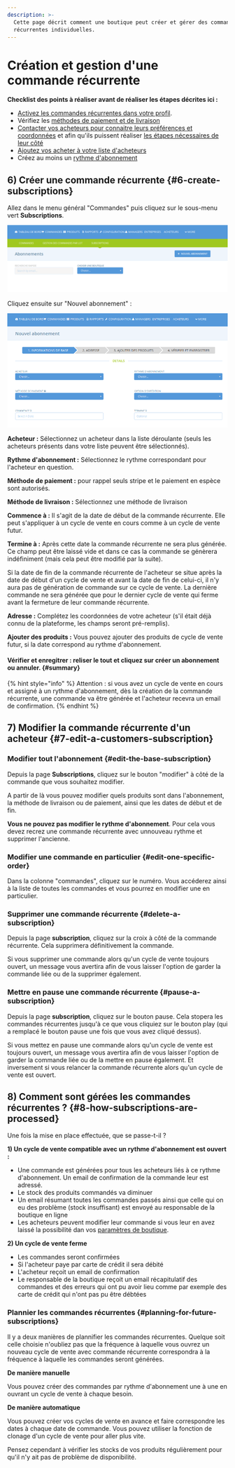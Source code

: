 ```yaml
---
description: >-
  Cette page décrit comment une boutique peut créer et gérer des commandes
  récurrentes individuelles.
---
```


# Création et gestion d'une commande récurrente

**Checklist des points à réaliser avant de réaliser les étapes décrites ici :**

* [Activez les commandes récurrentes dans votre profil](configuration.md#1-enable-subscriptions).​
* Vérifiez les [méthodes de paiement et de livraison](configuration.md#2-make-sure-you-have-shipping-and-payment-methods-setup)​
* [Contacter vos acheteurs pour connaitre leurs préférences et coordonnées](configuration.md#3-gather-information-from-your-customers) et afin qu'ils puissent réaliser [les étapes nécessaires de leur côté​](pour-lacheteur.md)
* [Ajoutez vos acheter à votre liste d'acheteurs](configuration.md#4-add-your-subscribers-to-your-customer-list)
* Créez au moins un [rythme d'abonnement​](configuration.md#create-a-schedule)

## 6\) Créer une commande récurrente {#6-create-subscriptions}

Allez dans le menu général "Commandes" puis cliquez sur le sous-menu vert **Subscriptions**.

![](../../.gitbook/assets/image%20%2818%29.png)

Cliquez ensuite sur "Nouvel abonnement" :

![](../../.gitbook/assets/image%20%2891%29.png)

**Acheteur :** Sélectionnez un acheteur dans la liste déroulante \(seuls les acheteurs présents dans votre liste peuvent être sélectionnés\).

**Rythme d'abonnement :** Sélectionnez le rythme correspondant pour l'acheteur en question.

**Méthode de paiement :** pour rappel seuls stripe et le paiement en espèce sont autorisés.

**Méthode de livraison :** Sélectionnez une méthode de livraison

**Commence à :** Il s'agit de la date de début de la commande récurrente. Elle peut s'appliquer à un cycle de vente en cours comme à un cycle de vente futur.

**Termine à :** Après cette date la commande récurrente ne sera plus générée. Ce champ peut être laissé vide et dans ce cas la commande se génèrera indéfiniment \(mais cela peut être modifié par la suite\).

Si la date de fin de la commande récurrente de l'acheteur se situe après la date de début d'un cycle de vente et avant la date de fin de celui-ci, il n'y aura pas de génération de commande sur ce cycle de vente. La dernière commande ne sera générée que pour le dernier cycle de vente qui ferme avant la fermeture de leur commande récurrente.

**Adresse :** Complétez les coordonnées de votre acheteur \(s'il était déjà connu de la plateforme, les champs seront pré-remplis\).

**Ajouter des produits :** Vous pouvez ajouter des produits de cycle de vente futur, si la date correspond au rythme d'abonnement.

#### Vérifier et enregitrer : reliser le tout et cliquez sur créer un abonnement ou annuler. {#summary}

{% hint style="info" %}
Attention : si vous avez un cycle de vente en cours et assigné à un rythme d'abonnement, dès la création de la commande récurrente, une commande va être générée et l'acheteur recevra un email de confirmation.
{% endhint %}

## 7\) Modifier la commande récurrente d'un acheteur {#7-edit-a-customers-subscription}

### Modifier tout l'abonnement {#edit-the-base-subscription}

Depuis la page **Subscriptions**, cliquez sur le bouton "modifier" à côté de la commande que vous souhaitez modifier.

A partir de là vous pouvez modifier quels produits sont dans l'abonnement, la méthode de livraison ou de paiement, ainsi que les dates de début et de fin. 

**Vous ne pouvez pas modifier le rythme d'abonnement**. Pour cela vous devez recrez une commande récurrente avec unnouveau rythme et supprimer l'ancienne.

### Modifier une commande en particulier {#edit-one-specific-order}

Dans la colonne "commandes", cliquez sur le numéro. Vous accéderez ainsi à la liste de toutes les commandes et vous pourrez en modifier une en particulier.

### Supprimer une commande récurrente {#delete-a-subscription}

Depuis la page **subscription**, cliquez sur la croix à côté de la commande récurrente. Cela supprimera définitivement la commande.

Si vous supprimer une commande alors qu'un cycle de vente toujours ouvert, un message vous avertira afin de vous laisser l'option de garder la commande liée ou de la supprimer également.

### Mettre en pause une commande récurrente {#pause-a-subscription}

Depuis la page **subscription**, cliquez sur le bouton pause. Cela stopera les commandes récurrentes jusqu'à ce que vous cliquiez sur le bouton play \(qui a remplacé le bouton pause une fois que vous avez cliqué dessus\).

Si vous mettez en pause une commande alors qu'un cycle de vente est toujours ouvert, un message vous avertira afin de vous laisser l'option de garder la commande liée ou de la mettre en pause également. Et inversement si vous relancer la commande récurrente alors qu'un cycle de vente est ouvert.

## 8\) Comment sont gérées les commandes récurrentes ? {#8-how-subscriptions-are-processed}

Une fois la mise en place effectuée, que se passe-t-il ?

**1\) Un cycle de vente compatible avec un rythme d'abonnement est ouvert :**

* Une commande est générées pour tous les acheteurs liés à ce rythme d'abonnement. Un email de confirmation de la commande leur est adressé.
* Le stock des produits commandés va diminuer
* Un email résumant toutes les commandes passés ainsi que celle qui on eu des problème \(stock insuffisant\) est envoyé au responsable de la boutique en ligne
* Les acheteurs peuvent modifier leur commande si vous leur en avez laissé la possibilité dan vos [paramètres de boutique](../votre-profil/parametres.md#preferences-boutique).

**2\) Un cycle de vente ferme**

* Les commandes seront confirmées
* Si l'acheteur paye par carte de crédit il sera débité
* L'acheteur reçoit un email de confirmation
* Le responsable de la boutique reçoit un email récapitulatif des commandes et des erreurs qui ont pu avoir lieu comme par exemple des carte de crédit qui n'ont pas pu être débtées

### Plannier les commandes récurrentes {#planning-for-future-subscriptions}

Il y a deux manières de plannifier les commandes récurrentes. Quelque soit celle choisie n'oubliez pas que la fréquence à laquelle vous ouvrez un nouveau cycle de vente avec commande récurrente correspondra à la fréquence à laquelle les commandes seront générées.

**De manière manuelle**

Vous pouvez créer des commandes par rythme d'abonnement une à une en ouvrant un cycle de vente à chaque besoin.

**De manière automatique**

Vous pouvez créer vos cycles de vente en avance et faire correspondre les dates à chaque date de commande. Vous pouvez utiliser la fonction de clonage d'un cycle de vente pour aller plus vite.

Pensez cependant à vérifier les stocks de vos produits régulièrement pour qu'il n'y ait pas de problème de disponibilité.


